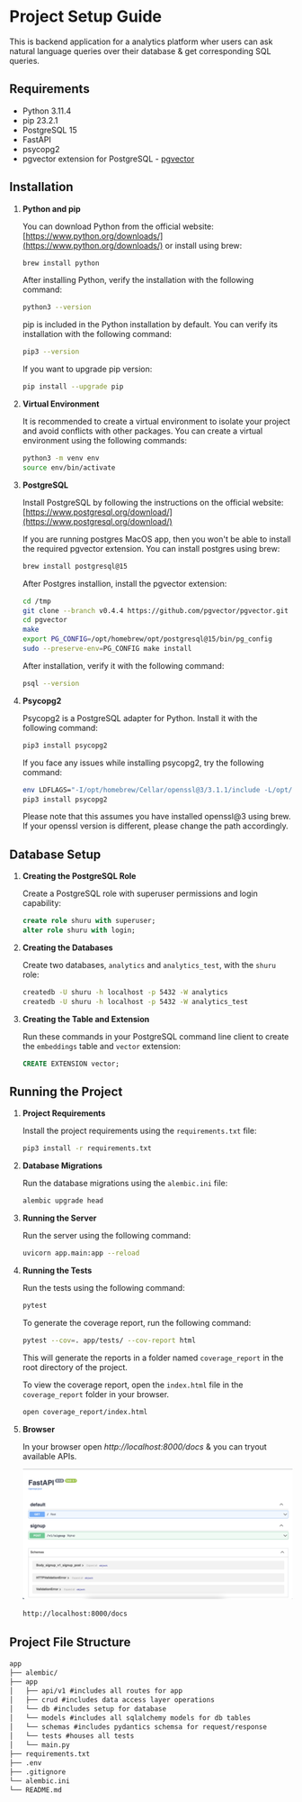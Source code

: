 # Project Setup Guide

This is backend application for a analytics platform wher users can ask natural language queries over their database & get corresponding SQL queries.

## Requirements

- Python 3.11.4
- pip 23.2.1
- PostgreSQL 15
- FastAPI
- psycopg2
- pgvector extension for PostgreSQL - [pgvector](https://github.com/pgvector/pgvector)


## Installation

1. **Python and pip**

    You can download Python from the official website: [https://www.python.org/downloads/](https://www.python.org/downloads/)
    or install using brew:

    ```bash
    brew install python
    ```

    After installing Python, verify the installation with the following command:

    ```bash
    python3 --version
    ```

    pip is included in the Python installation by default. You can verify its installation with the following command:
    ```bash
    pip3 --version
    ```

    If you want to upgrade pip version:
    ```bash
    pip install --upgrade pip
    ```

2. **Virtual Environment**

    It is recommended to create a virtual environment to isolate your project and avoid conflicts with other packages. You can create a virtual environment using the following commands:
    ```bash
    python3 -m venv env
    source env/bin/activate
    ```

3. **PostgreSQL**

    Install PostgreSQL by following the instructions on the official website: [https://www.postgresql.org/download/](https://www.postgresql.org/download/)

    If you are running postgres MacOS app, then you won't be able to install the required pgvector extension. You can install postgres using brew:
    ```bash
    brew install postgresql@15
    ```

    After Postgres installion, install the pgvector extension:
    ```bash
    cd /tmp
    git clone --branch v0.4.4 https://github.com/pgvector/pgvector.git
    cd pgvector
    make
    export PG_CONFIG=/opt/homebrew/opt/postgresql@15/bin/pg_config
    sudo --preserve-env=PG_CONFIG make install
    ```

    After installation, verify it with the following command:
    ```bash
    psql --version
    ```

4. **Psycopg2**

    Psycopg2 is a PostgreSQL adapter for Python. Install it with the following command:

    ```bash
    pip3 install psycopg2
    ```

    If you face any issues while installing psycopg2, try the following command:

    ```bash
    env LDFLAGS="-I/opt/homebrew/Cellar/openssl@3/3.1.1/include -L/opt/homebrew/Cellar/openssl@3/3.1.1/lib"
    pip3 install psycopg2
    ```
    Please note that this assumes you have installed openssl@3 using brew. If your openssl version is different, please change the path accordingly.




## Database Setup

1. **Creating the PostgreSQL Role**

    Create a PostgreSQL role with superuser permissions and login capability:
    ```sql
    create role shuru with superuser;
    alter role shuru with login;
    ```

2. **Creating the Databases**

    Create two databases, `analytics` and `analytics_test`, with the `shuru` role:
    ```bash
    createdb -U shuru -h localhost -p 5432 -W analytics
    createdb -U shuru -h localhost -p 5432 -W analytics_test
    ```

3. **Creating the Table and Extension**

    Run these commands in your PostgreSQL command line client to create the `embeddings` table and `vector` extension:
    ```sql
    CREATE EXTENSION vector;
    ```




## Running the Project

1. **Project Requirements**

    Install the project requirements using the `requirements.txt` file:
    ```bash
    pip3 install -r requirements.txt
    ```

2. **Database Migrations**

    Run the database migrations using the
    `alembic.ini` file:
    ```bash
    alembic upgrade head
    ```

3. **Running the Server**

	  Run the server using the following
    command:
    ```bash
    uvicorn app.main:app --reload
    ```

4. **Running the Tests**

	  Run the tests using the following
    command:
    ```bash
    pytest
    ```

    To generate the coverage report, run the following command:
    ```bash
    pytest --cov=. app/tests/ --cov-report html
    ```

    This will generate the reports in a folder named `coverage_report` in the root directory of the project.

    To view the coverage report, open the `index.html` file in the `coverage_report` folder in your browser.
    ```bash
    open coverage_report/index.html
    ```

5. **Browser**

    In your browser open *http://localhost:8000/docs* & you can tryout available APIs.

    ![Preview](image.png)

    ```bash
    http://localhost:8000/docs
    ```



## Project File Structure
```
app
├── alembic/
├── app
│   ├── api/v1 #includes all routes for app
│   ├── crud #includes data access layer operations
│   └── db #includes setup for database
│   └── models #includes all sqlalchemy models for db tables
│   └── schemas #includes pydantics schemsa for request/response
│   └── tests #houses all tests
│   └── main.py
├── requirements.txt
├── .env
├── .gitignore
└── alembic.ini
└── README.md
```
